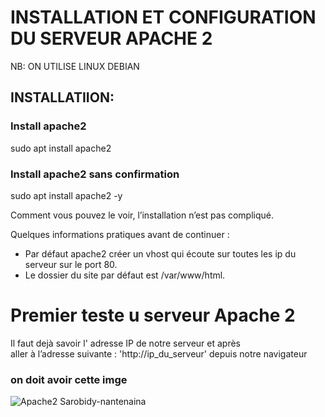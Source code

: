 # INSTALLATION ET CONFIGURATION DU SERVEUR APACHE 2
  NB: ON UTILISE LINUX DEBIAN 
## INSTALLATIION:
  ### Install apache2 
   sudo apt install apache2

  ### Install apache2 sans confirmation
   sudo apt install apache2 -y

Comment vous pouvez le voir, l’installation n’est pas compliqué.

Quelques informations pratiques avant de continuer :

* Par défaut apache2 créer un vhost qui écoute sur toutes les ip du serveur sur le port 80.
* Le dossier du site par défaut est /var/www/html. 
 
# Premier teste u serveur Apache 2
  Il faut dejà savoir l' adresse IP de notre serveur et après  
  aller à l’adresse suivante : 'http://ip_du_serveur' depuis notre navigateur  
  ### on doit avoir cette imge  
  ![Apache2 Sarobidy-nantenaina](file:///C:/Users/ASUS/Desktop/apache2-teste.webp)



